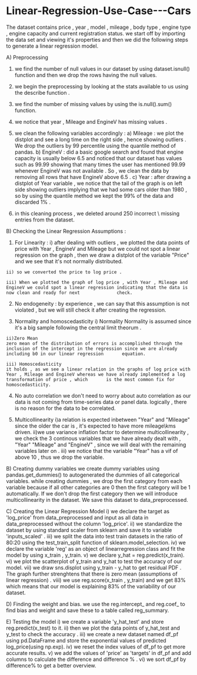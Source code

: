 # Linear-Regression-Use-Case---Cars

The dataset contains price , year , model , mileage , body type , engine type , engine capacity and current registration status. 
we start off by importing the data set and viewing it's properties and then we did the following steps to generate a linear regression model. 

A) Preprocessing 
  
  1. we find the number of null values in our dataset by using dataset.isnull() function and then we drop the rows having the null values. 

  2. we begin the preprocessing by looking at the stats available to us using the describe function . 

  3. we find the number of missing values by using the is.null().sum() function.

  4. we notice that year , Mileage and EngineV has missing values .   

  5. we clean the following variables accordingly :
     a) Mileage : we plot the distplot and see a long time on the right side , hence showing outliers . We drop the outliers by 99 percentile using the quantile method of              pandas.
     b) EngineV : did a basic google search and found that engine capacity is usually below 6.5 and noticed that our dataset has values such as 99.99 showing that many times the        user has mentioned 99.99 whenever EngineV was not available . So , we clean the data by removing all rows that have EngineV above 6.5 . 
     c) Year : after drawing a distplot of Year variable , we notice that the tail of the graph is on left side showing outliers implying that we had some cars older than 1980 ,         so by using the quantile method we kept the 99% of the data and discarded 1% .

  6. in this cleaning process , we deleted around 250 incorrect \ missing entries from the dataset. 
 
B) Checking the Linear Regression Assumptions :  
  1. For Linearity : 
    i) after dealing with outliers , we plotted the data points of price with Year , EngineV and Mileage but we could not spot a linear regression on the graph , then we draw a           distplot of the variable "Price" and we see that it's not normally distributed. 
    
    ii) so we converted the price to log price .

    iii) When we plotted the graph of log price , with Year , Mileage and EngineV we could spot a linear regression indicating that the data is now clean and ready for next              check. 
  
  2. No endogeneity : 
    by experience , we can say that this assumption is not violated , but we will still check it after creating the regression. 
    
  3. Normality and homoscedasticity
    i) Normality
    Normality is assumed since it's a big sample following the central limit theorum . 
    
    ii)Zero Mean
    zero mean of the distribution of errors is accomplished through the inclusion of the intercept in the regression since we are already including b0 in our linear regression       equation.
    
    iii) Homoscedasticity
    it holds , as we see a linear relation in the graphs of log price with Year , Mileage and EngineV whereas we have already implemented a log transformation of price , which       is the most common fix for homoscedasticity.
 
  4. No auto correlation
     we don't need to worry about auto correlation as our data is not coming from time-series data or panel data. logically , there is no reason for the data to be correlated.
   
  5. Multicollinearity
    i)a relation is expected inbetween "Year" and "Mileage" since the older the car is , it's expected to have more mileage\kms driven. 
    ii)we use variance inflation factor to determine multicollinearity , we check the 3 continous variables that we have already dealt with , "Year" "Mileage" and "EngineV" ,          since we will deal with the remaining variables later on . 
    iii) we notice that the variable "Year" has a vif of above 10 , thus we drop the variable. 
    
B) Creating dummy variables 
  we create dummy variables using pandas.get_dummies() to autogenerated the dummies of all categorical variables. while creating dummies , we drop the first category from each     variable because if all other categories are 0 then the first category will be 1 automatically. If we don't drop the first category then we will introduce multicollinearity in   the dataset. We save this dataset to data_preprocessed. 

C) Creating the Linear Regression Model
  i) we declare the target as 'log_price' from data_preprocessed and input as all data in data_preprocessed without the column 'log_price'. 
  ii) we standardize the dataset by using standard scaler from sklearn and save it to variable 'inputs_scaled' . 
  iii) we split the data into test train datasets in the ratio of 80:20 using the test_train_split function of sklearn.model_selection. 
  iv) we declare the variable 'reg' as an object of linearregression class and fit the model by using x_train , y_train. 
  v) we declare y_hat = reg.predict(x_train).
  vi) we plot the scatterplot of y_train and y_hat to test the accuracy of our model.
  vii) we draw sns.displot using y_train - y_hat to get residual PDF . The graph further strenghtens that there is zero mean (assumptions of linear regression) .
  viii) we use reg.score(x_train , y_train) and we get 83% which means that our model is explaining 83% of the variability of our dataset. 
  
D) Finding the weight and bias.
  we use the reg.intercept_ and reg.coef_ to find bias and weight and save these to a table called reg_summary.

E) Testing the model 
  i) we create a variable 'y_hat_test' and store reg.predict(x_test) to it.
  ii) then we plot the data points of y_hat_test and y_test to check the accuracy . 
  iii) we create a new dataset named df_pf using pd.DataFrame and store the exponential values of predicted log_price(using np.exp).
  iv) we reset the index values of df_pf to get more accurate results. 
  v) we add the values of 'price' as 'targets' in df_pf and add columns to calculate the difference and difference % . 
  vi) we sort df_pf by difference% to get a better overview. 

  
